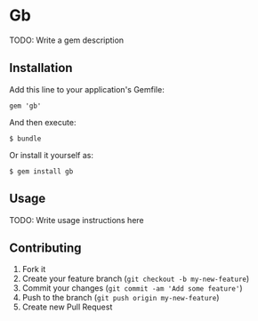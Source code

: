# Gb

TODO: Write a gem description

## Installation

Add this line to your application's Gemfile:

    gem 'gb'

And then execute:

    $ bundle

Or install it yourself as:

    $ gem install gb

## Usage

TODO: Write usage instructions here

## Contributing

1. Fork it
2. Create your feature branch (`git checkout -b my-new-feature`)
3. Commit your changes (`git commit -am 'Add some feature'`)
4. Push to the branch (`git push origin my-new-feature`)
5. Create new Pull Request
